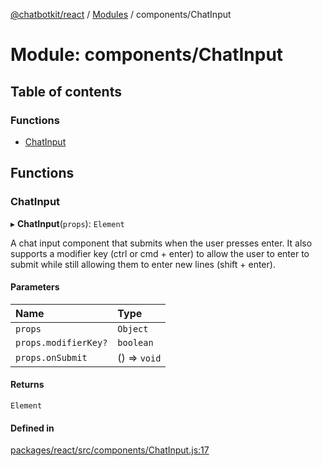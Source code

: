 [@chatbotkit/react](../README.md) / [Modules](../modules.md) / components/ChatInput

# Module: components/ChatInput

## Table of contents

### Functions

- [ChatInput](components_ChatInput.md#chatinput)

## Functions

### ChatInput

▸ **ChatInput**(`props`): `Element`

A chat input component that submits when the user presses enter. It also
supports a modifier key (ctrl or cmd + enter) to allow the user to enter to
submit while still allowing them to enter new lines (shift + enter).

#### Parameters

| Name | Type |
| :------ | :------ |
| `props` | `Object` |
| `props.modifierKey?` | `boolean` |
| `props.onSubmit` | () => `void` |

#### Returns

`Element`

#### Defined in

[packages/react/src/components/ChatInput.js:17](https://github.com/chatbotkit/node-sdk/blob/main/packages/react/src/components/ChatInput.js#L17)
